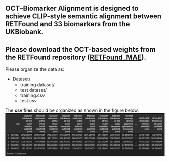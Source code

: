 **OCT–Biomarker Alignment** is designed to achieve **CLIP-style semantic alignment** between **RETFound** and **33 biomarkers** from the **UKBiobank**.
---
Please download the OCT-based weights from the RETFound repository ([RETFound_MAE](https://github.com/rmaphoh/RETFound_MAE)).
---
Please organize the data as:

- Dataset/
  - training dataset/
  - test dataset/
  - training.csv
  - test.csv

The **csv files** should be organized as shown in the figure below.
![Dataset Architecture](./data_architecture.png)



